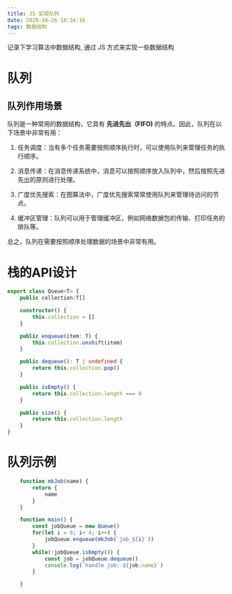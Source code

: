 ```yaml
---
title: JS 实现队列
date: 2020-10-26 18:34:16
tags: 数据结构
---
```


记录下学习算法中数据结构, 通过 JS 方式来实现一些数据结构

# 队列
## 队列作用场景

队列是一种常用的数据结构，它具有 __先进先出（FIFO)__ 的特点。因此，队列在以下场景中非常有用：

1. 任务调度：当有多个任务需要按照顺序执行时，可以使用队列来管理任务的执行顺序。

2. 消息传递：在消息传递系统中，消息可以按照顺序放入队列中，然后按照先进先出的原则进行处理。

3. 广度优先搜索：在图算法中，广度优先搜索常常使用队列来管理待访问的节点。

4. 缓冲区管理：队列可以用于管理缓冲区，例如网络数据包的传输、打印任务的排队等。

总之，队列在需要按照顺序处理数据的场景中非常有用。


# 栈的API设计

```ts
export class Queue<T> {
    public collection:T[]

    constructor() {
        this.collection = []
    }

    public enqueue(item: T) {
        this.collection.unshift(item)
    }

    public dequeue(): T | undefined {
        return this.collection.pop()
    }

    public isEmpty() {
        return this.collection.length === 0
    }

    public size() {
        return this.collection.length
    }
}
```
# 队列示例
```ts
    function mkJob(name) {
        return {
            name
        }
    }

    function main() {
        const jobQueue = new Queue()
        for(let i = 0; i< 4; i++) {
            jobQueue.enqueue(mkJob(`job_${i}`))
        }
        while(!jobQueue.isEmpty()) {
            const job = jobQueue.dequeue()
            console.log(`handle job: ${job.name}`)
        }

    }
```
